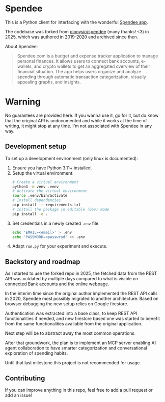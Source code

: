 # Spendee

This is a Python client for interfacing with the wonderful [Spendee app](https://www.spendee.com/).

The codebase was forked from [dionysio/spendee](https://github.com/dionysio/spendee) (many thanks! <3) in 2025, which was authored in 2019-2020 and archived since then.

About Spendee:
> Spendee.com is a budget and expense tracker application to manage personal finances. It allows users to connect bank accounts, e-wallets, and crypto wallets to get an aggregated overview of their financial situation. The app helps users organize and analyze spending through automatic transaction categorization, visually appealing graphs, and insights.

# Warning

No guarantees are provided here. If you wanna use it, go for it, but do know that the original API is undocumented and while it works at the time of writing, it might stop at any time. I'm not associated with Spendee in any way.

## Development setup

To set up a development environment (only linux is documented):

1. Ensure you have Python 3.11+ installed.
2. Setup the virtual environment:
    ```bash
    # Create a virtual environment
    python3 -m venv .venv
    # Activate the virtual environment
    source .venv/bin/activate
    # Install dependencies
    pip install -r requirements.txt
    # Install the package in editable (dev) mode
    pip install -e .
    ```
3. Set credentials in a newly created `.env` file.
   ```bash
   echo 'EMAIL=<email>' > .env
   echo 'PASSWORD=<passwrod' >> .env
   ```
4. Adapt `run.py` for your experiment and execute.

## Backstory and roadmap

As I started to use the forked repo in 2025, the fetched data from the REST API was outdated by multiple days compared to what is visible on connected Bank accounts and the online webpage.

In the interim time since the original author implemented the REST API calls in 2020, Spendee most possibly migrated to another architecture. Based on browser debugging the new setup relies on Google firestore.

Authentication was extracted into a base class, to keep REST API functionalities if needed, and new firestore based one was started to benefit from the same functionalities available from the original application.

Next step will be to abstract away the most common operations.

After that groundwork, the plan is to implement an MCP server enabling AI agent collaboration to have smarter categorization and conversational exploration of spending habits.

Until that last milestone this project is not recommended for usage.

## Contributing

If you can improve anything in this repo, feel free to add a pull request or add an issue!
